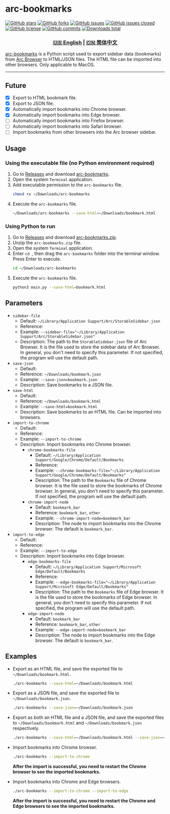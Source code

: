 # arc-bookmarks

[![GitHub stars](https://img.shields.io/github/stars/Physton/arc-bookmarks?style=flat-square)](https://github.com/Physton/arc-bookmarks/stargazers)
[![GitHub forks](https://img.shields.io/github/forks/Physton/arc-bookmarks?style=flat-square)](https://github.com/Physton/arc-bookmarks/network/members)
[![GitHub issues](https://img.shields.io/github/issues/Physton/arc-bookmarks?style=flat-square)](https://github.com/Physton/arc-bookmarks/issues)
[![GitHub issues closed](https://img.shields.io/github/issues-closed/Physton/arc-bookmarks?style=flat-square)](https://github.com/Physton/arc-bookmarks/issues?q=is%3Aissue+is%3Aclosed)
[![GitHub license](https://img.shields.io/github/license/Physton/arc-bookmarks?style=flat-square)](https://github.com/Physton/arc-bookmarks/blob/master/LICENSE.md)
[![GitHub commits](https://img.shields.io/github/last-commit/Physton/arc-bookmarks?style=flat-square)](https://github.com/Physton/arc-bookmarks/commits/main)
[![Downloads total](https://img.shields.io/github/downloads/physton/arc-bookmarks/total?style=flat-square)](https://github.com/Physton/arc-bookmarks/releases)

<div align="center">

### [🇺🇸 English](README.MD) | [🇨🇳 简体中文](README_CN.MD)

</div>

[arc-bookmarks](https://github.com/Physton/arc-bookmarks) is a Python script used to export sidebar data (bookmarks) from [Arc Browser](https://arc.net/) to HTML/JSON files. The HTML file can be imported into other browsers. Only applicable to MacOS.

----

## Future

- [x] Export to HTML bookmark file.
- [x] Export to JSON file.
- [x] Automatically import bookmarks into Chrome browser.
- [x] Automatically import bookmarks into Edge browser.
- [ ] Automatically import bookmarks into Firefox browser.
- [ ] Automatically import bookmarks into Safari browser.
- [ ] Import bookmarks from other browsers into the Arc browser sidebar.

## Usage

### Using the executable file (no Python environment required)

1. Go to [Releases](https://github.com/Physton/arc-bookmarks/releases) and download [arc-bookmarks](https://github.com/Physton/arc-bookmarks/releases/latest/download/arc-bookmarks).
2. Open the system `Terminal` application.
3. Add executable permission to the `arc-bookmarks` file.
    ```bash
    chmod +x ~/Downloads/arc-bookmarks
    ```
4. Execute the `arc-bookmarks` file.
    ```bash
    ~/Downloads/arc-bookmarks --save-html=~/Downloads/bookmark.html
    ```

### Using Python to run
1. Go to [Releases](https://github.com/Physton/arc-bookmarks/releases) and download [arc-bookmarks.zip](https://github.com/Physton/arc-bookmarks/releases/latest/download/arc-bookmarks.zip).
2. Unzip the `arc-bookmarks.zip` file.
3. Open the system `Terminal` application.
4. Enter `cd `, then drag the `arc-bookmarks` folder into the terminal window. Press Enter to execute.
    ```bash
    cd ~/Downloads/arc-bookmarks
    ```
5. Execute the `arc-bookmarks` file.
    ```bash
    python3 main.py --save-html=bookmark.html
    ```

## Parameters

- `sidebar-file`
    - Default: `~/Library/Application Support/Arc/StorableSidebar.json`
    - Reference:
    - Example: `--sidebar-file="~/Library/Application Support/Arc/StorableSidebar.json"`
    - Description: The path to the `StorableSidebar.json` file of Arc Browser. It is the file used to store the sidebar data of Arc Browser. In general, you don't need to specify this parameter. If not specified, the program will use the default path.
- `save-json`
    - Default:
    - Reference: `~/Downloads/bookmark.json`
    - Example: `--save-json=bookmark.json`
    - Description: Save bookmarks to a JSON file.
- `save-html`
    - Default:
    - Reference: `~/Downloads/bookmark.html`
    - Example: `--save-html=bookmark.html`
    - Description: Save bookmarks to an HTML file. Can be imported into browsers.
- `import-to-chrome`
    - Default:
    - Reference:
    - Example: `--import-to-chrome`
    - Description: Import bookmarks into Chrome browser.
        - `chrome-bookmarks-file`
            - Default: `~/Library/Application Support/Google/Chrome/Default/Bookmarks`
            - Reference:
            - Example: `--chrome-bookmarks-file="~/Library/Application Support/Google/Chrome/Default/Bookmarks"`
            - Description: The path to the `Bookmarks` file of Chrome browser. It is the file used to store the bookmarks of Chrome browser. In general, you don't need to specify this parameter. If not specified, the program will use the default path.
        - `chrome-import-node`
            - Default: `bookmark_bar`
            - Reference: `bookmark_bar`, `other`
            - Example: `--chrome-import-node=bookmark_bar`
            - Description: The node to import bookmarks into the Chrome browser. The default is `bookmark_bar`.
- `import-to-edge`
    - Default:
    - Reference:
    - Example: `--import-to-edge`
    - Description: Import bookmarks into Edge browser.
        - `edge-bookmarks-file`
            - Default: `~/Library/Application Support/Microsoft Edge/Default/Bookmarks`
            - Reference:
            - Example: `--edge-bookmarks-file="~/Library/Application Support/Microsoft Edge/Default/Bookmarks"`
            - Description: The path to the `Bookmarks` file of Edge browser. It is the file used to store the bookmarks of Edge browser. In general, you don't need to specify this parameter. If not specified, the program will use the default path.
        - `edge-import-node`
            - Default: `bookmark_bar`
            - Reference: `bookmark_bar`, `other`
            - Example: `--edge-import-node=bookmark_bar`
            - Description: The node to import bookmarks into the Edge browser. The default is `bookmark_bar`.

## Examples

- Export as an HTML file, and save the exported file to `~/Downloads/bookmark.html`.
    ```bash
    ./arc-bookmarks --save-html=~/Downloads/bookmark.html
    ```

- Export as a JSON file, and save the exported file to `~/Downloads/bookmark.json`.
    ```bash
    ./arc-bookmarks --save-json=~/Downloads/bookmark.json
    ```

- Export as both an HTML file and a JSON file, and save the exported files to `~/Downloads/bookmark.html` and `~/Downloads/bookmark.json` respectively.
    ```bash
    ./arc-bookmarks --save-html=~/Downloads/bookmark.html --save-json=~/Downloads/bookmark.json
    ```

- Import bookmarks into Chrome browser.
    ```bash
    ./arc-bookmarks --import-to-chrome
    ```
    **After the import is successful, you need to restart the Chrome browser to see the imported bookmarks.**

- Import bookmarks into Chrome and Edge browsers.
    ```bash
    ./arc-bookmarks --import-to-chrome --import-to-edge
    ```
    **After the import is successful, you need to restart the Chrome and Edge browsers to see the imported bookmarks.**
